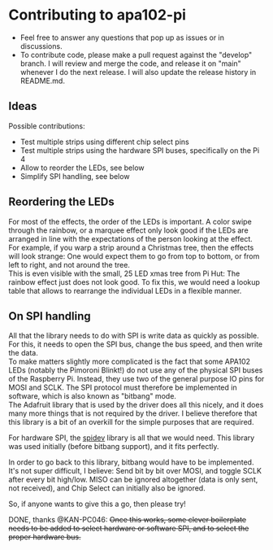 # Contributing to apa102-pi

* Feel free to answer any questions that pop up as issues or in discussions.
* To contribute code, please make a pull request against the "develop" branch. I will review and merge the code, and release it on "main" whenever I do the next release. I will also update the release history in README.md.

## Ideas
Possible contributions:
* Test multiple strips using different chip select pins
* Test multiple strips using the hardware SPI buses, specifically on the Pi 4
* Allow to reorder the LEDs, see below
* Simplify SPI handling, see below

## Reordering the LEDs
For most of the effects, the order of the LEDs is important. A color swipe through the rainbow,
or a marquee effect only look good if the LEDs are arranged in line with the expectations of the
person looking at the effect. For example, if you warp a strip around a Christmas tree, then
the effects will look strange: One would expect them to go from top to bottom, or from left to right, and not around the tree.  
This is even visible with the small, 25 LED xmas tree from Pi Hut: The rainbow effect just does not look good. To fix this, we would need a lookup table that allows to rearrange the individual LEDs in a flexible manner.

## On SPI handling
All that the library needs to do with SPI is write data as quickly as possible. For this, it needs to open the SPI bus, change the bus speed, and then write the data.  
To make matters slightly more complicated is the fact that some APA102 LEDs (notably the Pimoroni Blinkt!) do not use any of the physical SPI buses of the Raspberry Pi. Instead, they use two of the general purpose IO pins for MOSI and SCLK. The SPI protocol must therefore be implemented in software, which is also known as "bitbang" mode.  
The Adafruit library that is used by the driver does all this nicely, and it does many more things that is not required by the driver. I believe therefore that this library is a bit of an overkill for the simple purposes that are required.

For hardware SPI, the [spidev](https://pypi.org/project/spidev) library is all that we would need. This library was used initially (before bitbang support), and it fits perfectly.

In order to go back to this library, bitbang would have to be implemented. It's not super difficult, I believe: Send bit by bit over MOSI, and toggle SCLK after every bit high/low. MISO can be ignored altogether (data is only sent, not received), and Chip Select can initially also be ignored.

So, if anyone wants to give this a go, then please try!

DONE, thanks @KAN-PC046: ~~Once this works, some clever boilerplate needs to be added to select hardware or software SPI, and to select the proper hardware bus.~~